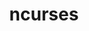 ---
title: "ncurses"
layout: cache
categories: [package, v0.18.1]
meta: {"versions": ["6.2"], "compilers": ["gcc@=7.3.1", "gcc@=7.5.0", "gcc@=8.4.0"], "oss": ["amzn2", "ubuntu18.04"], "platforms": ["linux"], "targets": ["aarch64", "graviton2", "x86_64", "x86_64_v3", "x86_64_v4"], "stacks": ["aws-ahug", "aws-ahug-aarch64", "aws-isc", "aws-isc-aarch64", "build_systems", "data-vis-sdk", "e4s", "radiuss", "root", "tutorial"], "num_specs": 6, "num_specs_by_stack": {"data-vis-sdk": 1, "radiuss": 1, "e4s": 1, "tutorial": 2, "build_systems": 1, "root": 6, "aws-ahug": 2, "aws-isc": 2, "aws-isc-aarch64": 2, "aws-ahug-aarch64": 2}}
spec_details: [{"hash": "frwzsc4jrou7efe7huyzeownqfjvsrfd", "compiler": "gcc@=7.5.0", "versions": ["6.2"], "os": "ubuntu18.04", "platform": "linux", "target": "x86_64", "variants": ["abi=none", "~symlinks", "+termlib"], "stacks": ["data-vis-sdk", "radiuss", "e4s", "tutorial", "build_systems", "root"], "size": "-", "tarball": "https://binaries.spack.io/v0.18.1/build_cache/linux-ubuntu18.04-x86_64/gcc-7.5.0/ncurses-6.2/linux-ubuntu18.04-x86_64-gcc-7.5.0-ncurses-6.2-frwzsc4jrou7efe7huyzeownqfjvsrfd.spack"}, {"hash": "7yl4ibbye35cz3oozhieyhblzj2adkoy", "compiler": "gcc@=7.3.1", "versions": ["6.2"], "os": "amzn2", "platform": "linux", "target": "x86_64_v4", "variants": ["abi=none", "~symlinks", "+termlib"], "stacks": ["root", "aws-ahug", "aws-isc"], "size": "-", "tarball": "https://binaries.spack.io/v0.18.1/build_cache/linux-amzn2-x86_64_v4/gcc-7.3.1/ncurses-6.2/linux-amzn2-x86_64_v4-gcc-7.3.1-ncurses-6.2-7yl4ibbye35cz3oozhieyhblzj2adkoy.spack"}, {"hash": "aqwxspsk6tmt7m4q2rov3u6jzuhpzbfk", "compiler": "gcc@=7.3.1", "versions": ["6.2"], "os": "amzn2", "platform": "linux", "target": "graviton2", "variants": ["abi=none", "~symlinks", "+termlib"], "stacks": ["root", "aws-isc-aarch64", "aws-ahug-aarch64"], "size": "-", "tarball": "https://binaries.spack.io/v0.18.1/build_cache/linux-amzn2-graviton2/gcc-7.3.1/ncurses-6.2/linux-amzn2-graviton2-gcc-7.3.1-ncurses-6.2-aqwxspsk6tmt7m4q2rov3u6jzuhpzbfk.spack"}, {"hash": "wd4lwn3pmjqqpxd7tqgjq6q6rfa5y6jx", "compiler": "gcc@=7.3.1", "versions": ["6.2"], "os": "amzn2", "platform": "linux", "target": "aarch64", "variants": ["abi=none", "~symlinks", "+termlib"], "stacks": ["root", "aws-isc-aarch64", "aws-ahug-aarch64"], "size": "-", "tarball": "https://binaries.spack.io/v0.18.1/build_cache/linux-amzn2-aarch64/gcc-7.3.1/ncurses-6.2/linux-amzn2-aarch64-gcc-7.3.1-ncurses-6.2-wd4lwn3pmjqqpxd7tqgjq6q6rfa5y6jx.spack"}, {"hash": "7w7g5dft3d73ic5nirfmiczbllapkaau", "compiler": "gcc@=7.3.1", "versions": ["6.2"], "os": "amzn2", "platform": "linux", "target": "x86_64_v3", "variants": ["abi=none", "~symlinks", "+termlib"], "stacks": ["root", "aws-ahug", "aws-isc"], "size": "-", "tarball": "https://binaries.spack.io/v0.18.1/build_cache/linux-amzn2-x86_64_v3/gcc-7.3.1/ncurses-6.2/linux-amzn2-x86_64_v3-gcc-7.3.1-ncurses-6.2-7w7g5dft3d73ic5nirfmiczbllapkaau.spack"}, {"hash": "o3zj6m3lqwcctkkns4buq4comkqcxnty", "compiler": "gcc@=8.4.0", "versions": ["6.2"], "os": "ubuntu18.04", "platform": "linux", "target": "x86_64", "variants": ["abi=none", "~symlinks", "+termlib"], "stacks": ["root", "tutorial"], "size": "-", "tarball": "https://binaries.spack.io/v0.18.1/build_cache/linux-ubuntu18.04-x86_64/gcc-8.4.0/ncurses-6.2/linux-ubuntu18.04-x86_64-gcc-8.4.0-ncurses-6.2-o3zj6m3lqwcctkkns4buq4comkqcxnty.spack"}]
---